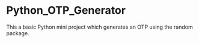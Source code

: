 # Python_OTP_Generator
This a basic Python mini project which generates an OTP using the random package.
